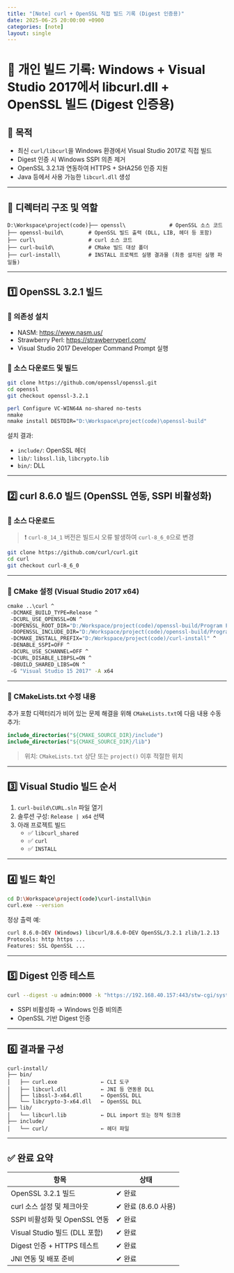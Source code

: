 ```yaml
---
title: "[Note] curl + OpenSSL 직접 빌드 기록 (Digest 인증용)"
date: 2025-06-25 20:00:00 +0900
categories: [note]
layout: single
---
```



# 📘 개인 빌드 기록: Windows + Visual Studio 2017에서 libcurl.dll + OpenSSL 빌드 (Digest 인증용)

## 🧩 목적

- 최신 `curl/libcurl`을 Windows 환경에서 Visual Studio 2017로 직접 빌드
- Digest 인증 시 Windows SSPI 의존 제거
- OpenSSL 3.2.1과 연동하여 HTTPS + SHA256 인증 지원
- Java 등에서 사용 가능한 `libcurl.dll` 생성

---

## 📁 디렉터리 구조 및 역할

```plaintext
D:\Workspace\project(code)├── openssl\              # OpenSSL 소스 코드
├── openssl-build\        # OpenSSL 빌드 출력 (DLL, LIB, 헤더 등 포함)
├── curl\                 # curl 소스 코드
├── curl-build\           # CMake 빌드 대상 폴더
├── curl-install\         # INSTALL 프로젝트 실행 결과물 (최종 설치된 실행 파일들)
```

---

## 1️⃣ OpenSSL 3.2.1 빌드

### 🔹 의존성 설치

- NASM: https://www.nasm.us/
- Strawberry Perl: https://strawberryperl.com/
- Visual Studio 2017 Developer Command Prompt 실행

### 🔹 소스 다운로드 및 빌드

```bash
git clone https://github.com/openssl/openssl.git
cd openssl
git checkout openssl-3.2.1

perl Configure VC-WIN64A no-shared no-tests
nmake
nmake install DESTDIR="D:\Workspace\project(code)\openssl-build"
```

설치 결과:
- `include/`: OpenSSL 헤더
- `lib/`: `libssl.lib`, `libcrypto.lib`
- `bin/`: DLL

---

## 2️⃣ curl 8.6.0 빌드 (OpenSSL 연동, SSPI 비활성화)

### 🔹 소스 다운로드

> ❗ `curl-8_14_1` 버전은 빌드시 오류 발생하여 `curl-8_6_0`으로 변경

```bash
git clone https://github.com/curl/curl.git
cd curl
git checkout curl-8_6_0
```

---

### 🔹 CMake 설정 (Visual Studio 2017 x64)

```cmd
cmake ..\curl ^
 -DCMAKE_BUILD_TYPE=Release ^
 -DCURL_USE_OPENSSL=ON ^
 -DOPENSSL_ROOT_DIR="D:/Workspace/project(code)/openssl-build/Program Files/OpenSSL" ^
 -DOPENSSL_INCLUDE_DIR="D:/Workspace/project(code)/openssl-build/Program Files/OpenSSL/include" ^
 -DCMAKE_INSTALL_PREFIX="D:/Workspace/project(code)/curl-install" ^
 -DENABLE_SSPI=OFF ^
 -DCURL_USE_SCHANNEL=OFF ^
 -DCURL_DISABLE_LIBPSL=ON ^
 -DBUILD_SHARED_LIBS=ON ^
 -G "Visual Studio 15 2017" -A x64
```

---

### 🔹 CMakeLists.txt 수정 내용

추가 포함 디렉터리가 비어 있는 문제 해결을 위해 `CMakeLists.txt`에 다음 내용 수동 추가:

```cmake
include_directories("${CMAKE_SOURCE_DIR}/include")
include_directories("${CMAKE_SOURCE_DIR}/lib")
```

> 위치: `CMakeLists.txt` 상단 또는 `project()` 이후 적절한 위치

---

## 3️⃣ Visual Studio 빌드 순서

1. `curl-build\CURL.sln` 파일 열기
2. 솔루션 구성: `Release | x64` 선택
3. 아래 프로젝트 빌드
   - ✅ `libcurl_shared`
   - ✅ `curl`
   - ✅ `INSTALL`

---

## 4️⃣ 빌드 확인

```bash
cd D:\Workspace\project(code)\curl-install\bin
curl.exe --version
```

정상 출력 예:

```bash
curl 8.6.0-DEV (Windows) libcurl/8.6.0-DEV OpenSSL/3.2.1 zlib/1.2.13
Protocols: http https ...
Features: SSL OpenSSL ...
```

---

## 5️⃣ Digest 인증 테스트

```bash
curl --digest -u admin:0000 -k "https://192.168.40.157:443/stw-cgi/system.cgi?msubmenu=deviceinfo&action=view"
```

- SSPI 비활성화 → Windows 인증 비의존
- OpenSSL 기반 Digest 인증

---

## 6️⃣ 결과물 구성

```plaintext
curl-install/
├── bin/
│   ├── curl.exe              ← CLI 도구
│   ├── libcurl.dll           ← JNI 등 연동용 DLL
│   ├── libssl-3-x64.dll      ← OpenSSL DLL
│   └── libcrypto-3-x64.dll   ← OpenSSL DLL
├── lib/
│   └── libcurl.lib           ← DLL import 또는 정적 링크용
├── include/
│   └── curl/                 ← 헤더 파일
```

---

## ✅ 완료 요약

| 항목 | 상태 |
|------|------|
| OpenSSL 3.2.1 빌드 | ✔ 완료 |
| curl 소스 설정 및 체크아웃 | ✔ 완료 (8.6.0 사용) |
| SSPI 비활성화 및 OpenSSL 연동 | ✔ 완료 |
| Visual Studio 빌드 (DLL 포함) | ✔ 완료 |
| Digest 인증 + HTTPS 테스트 | ✔ 완료 |
| JNI 연동 및 배포 준비 | ✔ 완료 |

